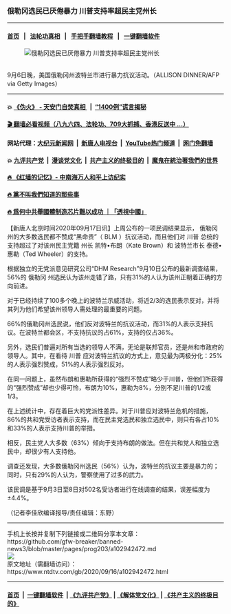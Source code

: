 ### 俄勒冈选民已厌倦暴力 川普支持率超民主党州长
------------------------

#### [首页](https://github.com/gfw-breaker/banned-news3/blob/master/README.md) &nbsp;&nbsp;|&nbsp;&nbsp; [法轮功真相](https://github.com/begood0513/basic/blob/master/README.md)  &nbsp;&nbsp;|&nbsp;&nbsp; [手把手翻墙教程](https://github.com/gfw-breaker/guides/wiki)  &nbsp;&nbsp;|&nbsp;&nbsp; [一键翻墙软件](https://github.com/gfw-breaker/nogfw/blob/master/README.md)  



<div><div class="featured_image">
 <figure>
  <img alt="俄勒冈选民已厌倦暴力 川普支持率超民主党州长" src="https://i.ntdtv.com/assets/uploads/2020/09/Untitled-32-800x450.jpg"/>
 </figure><br/>
 <span class="caption">
  9月6日晚，美国俄勒冈州波特兰市进行暴力抗议活动。（ALLISON DINNER/AFP via Getty Images）
 </span>
</div>
</div><hr/>

#### 💥 [《伪火》 - 天安门自焚真相 ](http://158.247.195.190:10000/videos/blog/weihuo.html)&nbsp; |&nbsp; [“1400例”谎言揭秘  ](http://158.247.195.190:10000/videos/blog/jiexi1400.html)

#### [ 🎬  翻墙必看视频（八九六四、法轮功、709大抓捕、香港反送中 ...）](https://github.com/gfw-breaker/links/blob/master/banned.md)

#### 网站代理：[大纪元新闻网](http://158.247.195.190:10080/gb/) &nbsp;|&nbsp; [新唐人电视台](http://158.247.195.190:8808/gb/)  &nbsp;|&nbsp; [YouTube热门频道](http://158.247.195.190/youtube.html) &nbsp;|&nbsp; [网门免翻墙](http://158.247.195.190:11000/show.aspx?name=ogHome)

#### 💥 [九评共产党](http://158.247.195.190:10000/videos/res/jiuping/)&nbsp; |&nbsp; [漫谈党文化](http://158.247.195.190:10000/videos/res/mtdwh/)&nbsp; |&nbsp; [共产主义的终极目的](http://158.247.195.190:10000/videos/res/zjmd/)&nbsp; |&nbsp; [魔鬼在統治著我們的世界](http://158.247.195.190:10000/videos/res/TheSpecter/)  

#### [ 🔥  《红墙的记忆》- 中南海万人和平上访纪实](http://158.247.195.190:10000/videos/news/../legend/index.html)

#### [ 🔥  黨不叫我們知道的那些事](http://158.247.195.190:10000/videos/news/truth02.html)

#### [ 🔥  爲何中共舉國體制造芯片難以成功 ｜「透視中國」](http://158.247.195.190:10000/videos/news/don03.html)

<div><div class="post_content" itemprop="articleBody">
 <p>
  【新唐人北京时间2020年09月17日讯】上周公布的一项民调结果显示，
  <ok href="https://www.ntdtv.com/gb/俄勒冈.htm">
   俄勒冈
  </ok>
  州的大多数选民都不赞成“黑命贵”（
  <ok href="https://www.ntdtv.com/gb/blm.htm">
   BLM
  </ok>
  ）抗议活动，而且他们对
  <ok href="https://www.ntdtv.com/gb/川普.htm">
   川普
  </ok>
  总统的支持超过了对该州民主党籍
  <ok href="https://www.ntdtv.com/gb/州长.htm">
   州长
  </ok>
  凯特•布朗（Kate Brown）和
  <ok href="https://www.ntdtv.com/gb/波特兰市长.htm">
   波特兰市长
  </ok>
  泰德•惠勒（Ted Wheeler）的支持。
 </p>
 <p>
  根据独立的无党派意见研究公司“DHM Research”9月10日公布的最新调查结果，56%的
  <ok href="https://www.ntdtv.com/gb/俄勒冈.htm">
   俄勒冈
  </ok>
  州选民认为该州走错了路，只有31%的人认为该州正朝着正确的方向前进。
 </p>
 <p>
  对于已经持续了100多个晚上的波特兰示威活动，将近2/3的选民表示反对，并将其列为他们希望该州领导人需处理的最重要的问题。
 </p>
 <p>
  66%的俄勒冈州选民说，他们反对波特兰的抗议活动，而31%的人表示支持抗议。在波特兰都会区，不支持抗议的占61%，支持的仅占36%。
 </p>
 <p>
  另外，选民们普遍对所有当选的领导人不满，无论是联邦官员，还是州和市政府的领导人。其中，在看待
  <ok href="https://www.ntdtv.com/gb/川普.htm">
   川普
  </ok>
  应对波特兰抗议的方式上，意见最为两极分化：25%的人表示强烈赞成，51%的人表示强烈反对。
 </p>
 <p>
  在同一问题上，虽然布朗和惠勒所获得的“强烈不赞成”略少于川普，但他们所获得的“强烈赞成”却也少得可怜，布朗为10%，惠勒为8%，分别不足川普的1/2或1/3。
 </p>
 <p>
  在上述统计中，存在着巨大的党派性差异。对于川普应对波特兰危机的措施，86%的共和党受访者表示支持，而在民主党选民和独立选民中，则只有各占10%和33%的人表示支持川普的举措。
 </p>
 <p>
  相反，民主党人大多数（63%）倾向于支持布朗的做法。但在共和党人和独立选民中，却很少有人支持他。
 </p>
 <p>
  调查还发现，大多数俄勒冈州选民（56%）认为，波特兰的抗议主要是暴力的；同时，只有29%的人认为，警察使用了过多的武力。
 </p>
 <p>
  该民调是基于9月3日至8日对502名受访者进行在线调查的结果，误差幅度为±4.4%。
 </p>
 <p>
  （记者李佳欣编译报导/责任编辑：东野）
 </p>
 <div class="single_ad">
 </div>
</div>
</div>
<hr/>
手机上长按并复制下列链接或二维码分享本文章：<br/>
https://github.com/gfw-breaker/banned-news3/blob/master/pages/prog203/a102942472.md <br/>
<a href='https://github.com/gfw-breaker/banned-news3/blob/master/pages/prog203/a102942472.md'><img src='https://github.com/gfw-breaker/banned-news3/blob/master/pages/prog203/a102942472.md.png'/></a> <br/>
原文地址（需翻墙访问）：https://www.ntdtv.com/gb/2020/09/16/a102942472.html


------------------------
#### [首页](https://github.com/gfw-breaker/banned-news3/blob/master/README.md) &nbsp;|&nbsp; [一键翻墙软件](https://github.com/gfw-breaker/nogfw/blob/master/README.md) &nbsp;| [《九评共产党》](https://github.com/gfw-breaker/9ping.md/blob/master/README.md#九评之一评共产党是什么) | [《解体党文化》](https://github.com/gfw-breaker/jtdwh.md/blob/master/README.md) | [《共产主义的终极目的》](https://github.com/gfw-breaker/gczydzjmd.md/blob/master/README.md)


<img src='http://gfw-breaker.win/banned-news3/pages/prog203/a102942472.md' width='0px' height='0px'/>